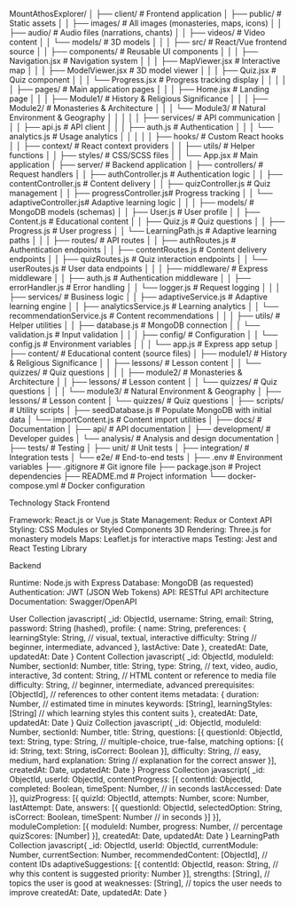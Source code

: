 MountAthosExplorer/
│
├── client/                      # Frontend application
│   ├── public/                  # Static assets
│   │   ├── images/              # All images (monasteries, maps, icons)
│   │   ├── audio/               # Audio files (narrations, chants)
│   │   ├── videos/              # Video content
│   │   └── models/              # 3D models
│   │
│   ├── src/                     # React/Vue frontend source
│   │   ├── components/          # Reusable UI components
│   │   │   ├── Navigation.jsx   # Navigation system
│   │   │   ├── MapViewer.jsx    # Interactive map
│   │   │   ├── ModelViewer.jsx  # 3D model viewer
│   │   │   ├── Quiz.jsx         # Quiz component
│   │   │   └── Progress.jsx     # Progress tracking display
│   │   │
│   │   ├── pages/               # Main application pages
│   │   │   ├── Home.jsx         # Landing page
│   │   │   ├── Module1/         # History & Religious Significance
│   │   │   ├── Module2/         # Monasteries & Architecture
│   │   │   └── Module3/         # Natural Environment & Geography
│   │   │
│   │   ├── services/            # API communication
│   │   │   ├── api.js           # API client
│   │   │   ├── auth.js          # Authentication
│   │   │   └── analytics.js     # Usage analytics
│   │   │
│   │   ├── hooks/               # Custom React hooks
│   │   ├── context/             # React context providers
│   │   ├── utils/               # Helper functions
│   │   ├── styles/              # CSS/SCSS files
│   │   └── App.jsx              # Main application
│
├── server/                      # Backend application
│   ├── controllers/             # Request handlers
│   │   ├── authController.js    # Authentication logic
│   │   ├── contentController.js # Content delivery
│   │   ├── quizController.js    # Quiz management
│   │   ├── progressController.js# Progress tracking
│   │   └── adaptiveController.js# Adaptive learning logic
│   │
│   ├── models/                  # MongoDB models (schemas)
│   │   ├── User.js              # User profile
│   │   ├── Content.js           # Educational content
│   │   ├── Quiz.js              # Quiz questions
│   │   ├── Progress.js          # User progress
│   │   └── LearningPath.js      # Adaptive learning paths
│   │
│   ├── routes/                  # API routes
│   │   ├── authRoutes.js        # Authentication endpoints
│   │   ├── contentRoutes.js     # Content delivery endpoints
│   │   ├── quizRoutes.js        # Quiz interaction endpoints
│   │   └── userRoutes.js        # User data endpoints
│   │
│   ├── middleware/              # Express middleware
│   │   ├── auth.js              # Authentication middleware
│   │   ├── errorHandler.js      # Error handling
│   │   └── logger.js            # Request logging
│   │
│   ├── services/                # Business logic
│   │   ├── adaptiveService.js   # Adaptive learning engine
│   │   ├── analyticsService.js  # Learning analytics 
│   │   └── recommendationService.js # Content recommendations
│   │
│   ├── utils/                   # Helper utilities
│   │   ├── database.js          # MongoDB connection
│   │   └── validation.js        # Input validation
│   │
│   ├── config/                  # Configuration
│   │   └── config.js            # Environment variables
│   │
│   └── app.js                   # Express app setup
│
├── content/                     # Educational content (source files)
│   ├── module1/                 # History & Religious Significance
│   │   ├── lessons/             # Lesson content
│   │   └── quizzes/             # Quiz questions
│   │
│   ├── module2/                 # Monasteries & Architecture
│   │   ├── lessons/             # Lesson content
│   │   └── quizzes/             # Quiz questions
│   │
│   └── module3/                 # Natural Environment & Geography
│       ├── lessons/             # Lesson content
│       └── quizzes/             # Quiz questions
│
├── scripts/                     # Utility scripts
│   ├── seedDatabase.js          # Populate MongoDB with initial data
│   └── importContent.js         # Content import utilities
│
├── docs/                        # Documentation
│   ├── api/                     # API documentation
│   ├── development/             # Developer guides
│   └── analysis/                # Analysis and design documentation
│
├── tests/                       # Testing
│   ├── unit/                    # Unit tests
│   ├── integration/             # Integration tests
│   └── e2e/                     # End-to-end tests
│
├── .env                         # Environment variables
├── .gitignore                   # Git ignore file
├── package.json                 # Project dependencies
├── README.md                    # Project information
└── docker-compose.yml           # Docker configuration



Technology Stack
Frontend

Framework: React.js or Vue.js
State Management: Redux or Context API
Styling: CSS Modules or Styled Components
3D Rendering: Three.js for monastery models
Maps: Leaflet.js for interactive maps
Testing: Jest and React Testing Library

Backend

Runtime: Node.js with Express
Database: MongoDB (as requested)
Authentication: JWT (JSON Web Tokens)
API: RESTful API architecture
Documentation: Swagger/OpenAPI



User Collection
javascript{
  _id: ObjectId,
  username: String,
  email: String,
  password: String (hashed),
  profile: {
    name: String,
    preferences: {
      learningStyle: String, // visual, textual, interactive
      difficulty: String // beginner, intermediate, advanced
    },
    lastActive: Date
  },
  createdAt: Date,
  updatedAt: Date
}
Content Collection
javascript{
  _id: ObjectId,
  moduleId: Number,
  sectionId: Number,
  title: String,
  type: String, // text, video, audio, interactive, 3d
  content: String, // HTML content or reference to media file
  difficulty: String, // beginner, intermediate, advanced
  prerequisites: [ObjectId], // references to other content items
  metadata: {
    duration: Number, // estimated time in minutes
    keywords: [String],
    learningStyles: [String] // which learning styles this content suits
  },
  createdAt: Date,
  updatedAt: Date
}
Quiz Collection
javascript{
  _id: ObjectId,
  moduleId: Number,
  sectionId: Number,
  title: String,
  questions: [{
    questionId: ObjectId,
    text: String,
    type: String, // multiple-choice, true-false, matching
    options: [{
      id: String,
      text: String,
      isCorrect: Boolean
    }],
    difficulty: String, // easy, medium, hard
    explanation: String // explanation for the correct answer
  }],
  createdAt: Date,
  updatedAt: Date
}
Progress Collection
javascript{
  _id: ObjectId,
  userId: ObjectId,
  contentProgress: [{
    contentId: ObjectId,
    completed: Boolean,
    timeSpent: Number, // in seconds
    lastAccessed: Date
  }],
  quizProgress: [{
    quizId: ObjectId,
    attempts: Number,
    score: Number,
    lastAttempt: Date,
    answers: [{
      questionId: ObjectId,
      selectedOption: String,
      isCorrect: Boolean,
      timeSpent: Number // in seconds
    }]
  }],
  moduleCompletion: [{
    moduleId: Number,
    progress: Number, // percentage
    quizScores: [Number]
  }],
  createdAt: Date,
  updatedAt: Date
}
LearningPath Collection
javascript{
  _id: ObjectId,
  userId: ObjectId,
  currentModule: Number,
  currentSection: Number,
  recommendedContent: [ObjectId], // content IDs
  adaptiveSuggestions: [{
    contentId: ObjectId,
    reason: String, // why this content is suggested
    priority: Number
  }],
  strengths: [String], // topics the user is good at
  weaknesses: [String], // topics the user needs to improve
  createdAt: Date,
  updatedAt: Date
}




